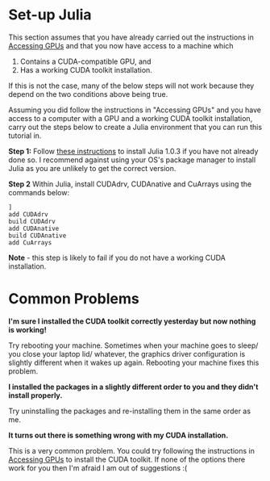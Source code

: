 # Set-up Julia

This section assumes that you have already carried out the instructions in [Accessing GPUs](Accessing_GPUs.md) and that you now have access to a machine which

1. Contains a CUDA-compatible GPU, and
2. Has a working CUDA toolkit installation.

If this is not the case, many of the below steps will not work because they depend on the two conditions above being true.

Assuming you did follow the instructions in "Accessing GPUs" and you have access to a computer with a GPU and a working CUDA toolkit installation, carry out the steps below to create a Julia environment that you can run this tutorial in.

**Step 1:** Follow [these instructions](https://julialang.org/downloads/) to install Julia 1.0.3 if you have not already done so. I recommend against using your OS's package manager to install Julia as you are unlikely to get the correct version.

**Step 2** Within Julia, install CUDAdrv, CUDAnative and CuArrays using the commands below:

```
]
add CUDAdrv
build CUDAdrv
add CUDAnative
build CUDAnative
add CuArrays
```

**Note** - this step is likely to fail if you do not have a working CUDA installation.

# Common Problems

**I'm sure I installed the CUDA toolkit correctly yesterday but now nothing is working!**

Try rebooting your machine. Sometimes when your machine goes to sleep/ you close your laptop lid/ whatever, the graphics driver configuration is slightly different when it wakes up again. Rebooting your machine fixes this problem.

**I installed the packages in a slightly different order to you and they didn't install properly.**

Try uninstalling the packages and re-installing them in the same order as me.

**It turns out there is something wrong with my CUDA installation.**

This is a very common problem. You could try following the instructions in [Accessing GPUs](Accessing_GPUs.md) to install the CUDA toolkit. If none of the options there work for you then I'm afraid I am out of suggestions :(
